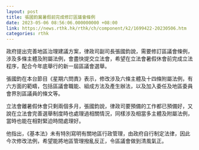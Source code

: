 ```yaml
---
layout: post
title: 張國鈞冀暑假前完成修訂區議會條例
date: 2023-05-06 08:56:06.000000000 +08:00
link: https://news.rthk.hk/rthk/ch/component/k2/1699422-20230506.htm
categories: rthk
---
```


政府提出完善地區治理建議方案，律政司副司長張國鈞說，需要修訂區議會條例，涉及多條主體及附屬法例，會盡快提交立法會，希望在立法會暑假休會前完成立法程序，配合今年底舉行的新一屆區議會選舉。

張國鈞在本台節目《星期六問責》表示，修改涉及六條主體及十四條附屬法例，有六方面的範疇，包括區議會職能、組成方法及產生辦法，以及加入委任及地區委員會界別區議員的條文等。

立法會離暑假休會只剩兩個多月，張國鈞說，律政司要預備的工作都已預備好，又說在立法會完善選舉制度時也處理過相關情況，同樣涉及相當多主體及附屬法例，當時也能在相對緊迫時間處理好。

他指出，《基本法》未有特別寫明有關地區行政管理，由政府自行制定法律，因此今次修改法例，希望能將地區管理撥亂反正，令區議會做到清風氣正。
